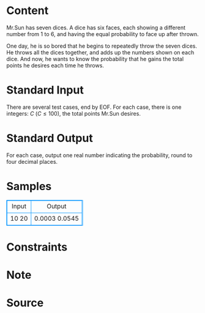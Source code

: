 
# Content

Mr.Sun has seven dices. A dice has six faces, each showing a different number from $1$ to $6$, and having the equal probability to face up after thrown.

One day, he is so bored that he begins to repeatedly throw the seven dices. He throws all the dices together, and adds up the numbers shown on each dice. And now, he wants to know the probability that he gains the total points he desires each time he throws.

# Standard Input

There are several test cases, end by EOF. For each case, there is one integers: $C$ ($C \leq 100$), the total points Mr.Sun desires.

# Standard Output

For each case, output one real number indicating the probability, round to four decimal places.

# Samples

<style>
        table,table tr th, table tr td { border:1px solid #0094ff; }
        table { width: 200px; min-height: 25px; line-height: 25px; text-align: center; border-collapse: collapse;}   
    </style>
<table>
	<tr>
		<td>Input</td>
		<td>Output</td>
	</tr>
<tr><td>10
20</td><td>0.0003
0.0545</td></tr></table>


# Constraints



# Note



# Source



